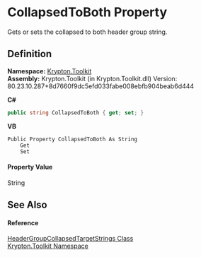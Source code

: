 # CollapsedToBoth Property


Gets or sets the collapsed to both header group string.



## Definition
**Namespace:** <a href="79d2eac2-21f4-54ff-7552-b20c33c30600.md">Krypton.Toolkit</a>  
**Assembly:** Krypton.Toolkit (in Krypton.Toolkit.dll) Version: 80.23.10.287+8d7660f9dc5efd033fabe008ebfb904beab6d444

**C#**
``` C#
public string CollapsedToBoth { get; set; }
```
**VB**
``` VB
Public Property CollapsedToBoth As String
	Get
	Set
```



#### Property Value
String

## See Also


#### Reference
<a href="958801e3-75f2-42c2-88fd-d71e0e04ac04.md">HeaderGroupCollapsedTargetStrings Class</a>  
<a href="79d2eac2-21f4-54ff-7552-b20c33c30600.md">Krypton.Toolkit Namespace</a>  
